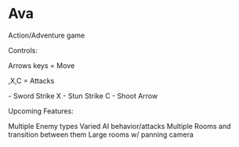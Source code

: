 # Ava
Action/Adventure game

Controls:

Arrows keys = Move

<space>,X,C       = Attacks

<space> - Sword Strike
X       - Stun Strike
C       - Shoot Arrow

Upcoming Features:

Multiple Enemy types
Varied AI behavior/attacks
Multiple Rooms and transition between them
Large rooms w/ panning camera